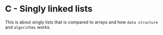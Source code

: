 #  C - Singly linked lists

This is about singly lists that is compared to arrays and how `data structure` and `algorithms` works.
